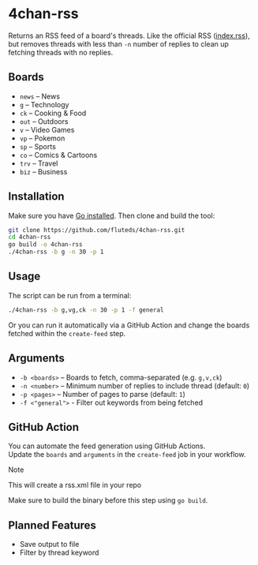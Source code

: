 # 4chan-rss

Returns an RSS feed of a board's threads. Like the official RSS ([index.rss](https://boards.4channel.org/g/index.rss)), but removes threads with less than `-n` number of replies to clean up fetching threads with no replies.

## Boards

- `news` – News  
- `g` – Technology  
- `ck` – Cooking & Food  
- `out` – Outdoors  
- `v` – Video Games  
- `vp` – Pokemon  
- `sp` – Sports  
- `co` – Comics & Cartoons  
- `trv` – Travel  
- `biz` – Business  

## Installation

Make sure you have [Go installed](https://golang.org/dl/). Then clone and build the tool:

```bash
git clone https://github.com/fluteds/4chan-rss.git
cd 4chan-rss
go build -o 4chan-rss
./4chan-rss -b g -n 30 -p 1
```

## Usage

The script can be run from a terminal:

```bash
./4chan-rss -b g,vg,ck -n 30 -p 1 -f general
```

Or you can run it automatically via a GitHub Action and change the boards fetched within the `create-feed` step.

## Arguments

- `-b <boards>` – Boards to fetch, comma-separated (e.g. `g,v,ck`)
- `-n <number>` – Minimum number of replies to include thread (default: `0`)
- `-p <pages>` – Number of pages to parse (default: `1`)
- `-f <"general">` - Filter out keywords from being fetched

## GitHub Action

You can automate the feed generation using GitHub Actions.  
Update the `boards` and `arguments` in the `create-feed` job in your workflow.

> [!NOTE]
> This will create a rss.xml file in your repo

Make sure to build the binary before this step using `go build`.

## Planned Features

- Save output to file
- Filter by thread keyword
